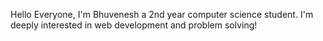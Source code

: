 Hello Everyone, I'm Bhuvenesh a 2nd year computer science student. I'm deeply interested in web development and problem solving!
